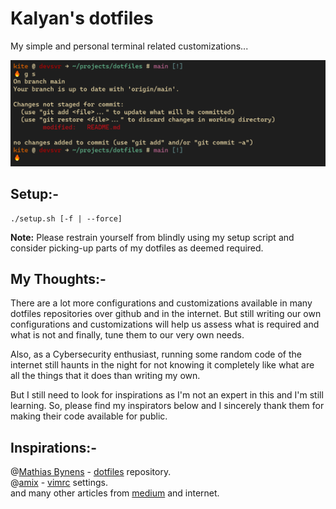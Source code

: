 # Kalyan's dotfiles
My simple and personal terminal related customizations...

![Screenshot of my shell prompt](./other/dotfiles-screenshot.png)

## Setup:-
```
./setup.sh [-f | --force]
```

**Note:** Please restrain yourself from blindly using my setup script and consider picking-up parts of my dotfiles as deemed required.

## My Thoughts:-
There are a lot more configurations and customizations available in many dotfiles repositories over github and in the internet. But still writing our own configurations and customizations will help us assess what is required and what is not and finally, tune them to our very own needs.

Also, as a Cybersecurity enthusiast, running some random code of the internet still haunts in the night for not knowing it completely like what are all the things that it does than writing my own.

But I still need to look for inspirations as I'm not an expert in this and I'm still learning. So, please find my inspirators below and I sincerely thank them for making their code available for public.

## Inspirations:-
@[Mathias Bynens](https://github.com/mathiasbynens) - [dotfiles](https://github.com/mathiasbynens/dotfiles) repository. \
@[amix](https://github.com/amix) - [vimrc](https://github.com/amix/vimrc) settings. \
and many other articles from [medium](https://medium.com/) and internet.
